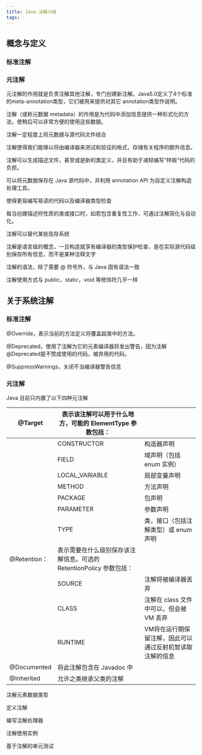 ```yaml
---
title: Java 注解小结
tags:
---
```


## 概念与定义
### 标准注解


### 元注解
元注解的作用就是负责注解其他注解，专门创建新注解。Java5.0定义了4个标准的meta-annotation类型，它们被用来提供对其它 annotation类型作说明。



注解（或称元数据 metadata）的作用是为代码中添加信息提供一种形式化的方法，使稍后可以非常方便的使用这些数据。

注解一定程度上将元数据与源代码文件结合

注解使得我们能够以将由编译器来测试和验证的格式，存储有关程序的额外信息。

注解可以生成描述文件，甚至或是新的类定义，并且有助于减轻编写“样板”代码的负担。

可以将元数据保存在 Java 源代码中，并利用 annotation API 为自定义注解构造处理工具。

使得更易编写易读的代码以及编译器类型检查

每当创建描述符性质的类或接口时，如若包含重复性工作，可通过注解简化与自动化。

注解可以替代某些现存系统



注解是语言级的概念，一旦构造就享有编译器的类型保护检查，是在实际源代码级别保存所有信息，而不是某种注释文字



注解的语法，除了需要 @ 符号外，与 Java 固有语法一致



注解使用方式与 public，static，void 等修饰符几乎一样



## 关于系统注解


### 标准注解
@Override，表示当前的方法定义将覆盖超类中的方法。

@Deprecated，使用了注解为它的元素编译器将发出警告，因为注解@Deprecated是不赞成使用的代码，被弃用的代码。

@SuppressWarnings，关闭不当编译器警告信息



### 元注解
Java 目前只内置了以下四种元注解

| @Target     | 表示该注解可以用于什么地方，可能的 ElementType 参数包括：      |                               |
| ----------- | ---------------------------------------- | ----------------------------- |
|             | CONSTRUCTOR                              | 构造器声明                         |
|             | FIELD                                    | 域声明（包括 enum 实例）               |
|             | LOCAL_VARIABLE                           | 局部变量声明                        |
|             | METHOD                                   | 方法声明                          |
|             | PACKAGE                                  | 包声明                           |
|             | PARAMETER                                | 参数声明                          |
|             | TYPE                                     | 类，接口（包括注解类型）或 enum 声明         |
| @Retention： | 表示需要在什么级别保存该注解信息。可选的 RetentionPolicy 参数包括： |                               |
|             | SOURCE                                   | 注解将被编译器丢弃                     |
|             | CLASS                                    | 注解在 class 文件中可以，但会被 VM 丢弃     |
|             | RUNTIME                                  | VM将在运行期保留注解，因此可以通过反射机智读取注解的信息 |
| @Documented | 将此注解包含在 Javadoc 中                        |                               |
| @Inherited  | 允许之类继承父类的注解                              |                               |






注解元素数据类型





定义注解



编写注解处理器



注解使用实例

基于注解的单元测试



